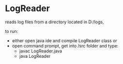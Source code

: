 # LogReader
reads log files from a directory located in D:/logs,

to run:
- either open java ide and compile LogReader class or
- open command prompt, get into /src folder and type:
  - javac LogReader.java
  - java LogReader
